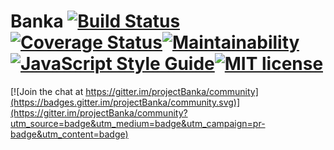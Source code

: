 # Banka [![Build Status](https://travis-ci.com/TamunoibiAprekuma/Banka.svg?branch=develop)](https://travis-ci.com/TamunoibiAprekuma/Banka)[![Coverage Status](https://coveralls.io/repos/github/TamunoibiAprekuma/Banka/badge.svg?branch=develop)](https://coveralls.io/github/TamunoibiAprekuma/Banka?branch=develop)[![Maintainability](https://api.codeclimate.com/v1/badges/5cbdd15451058cc5b8af/maintainability)](https://codeclimate.com/github/TamunoibiAprekuma/Banka/maintainability)[![JavaScript Style Guide](https://img.shields.io/badge/code_style-standard-brightgreen.svg)](https://standardjs.com)[![MIT license](http://img.shields.io/badge/license-MIT-brightgreen.svg)](http://opensource.org/licenses/MIT)

[![Join the chat at https://gitter.im/projectBanka/community](https://badges.gitter.im/projectBanka/community.svg)](https://gitter.im/projectBanka/community?utm_source=badge&utm_medium=badge&utm_campaign=pr-badge&utm_content=badge)
